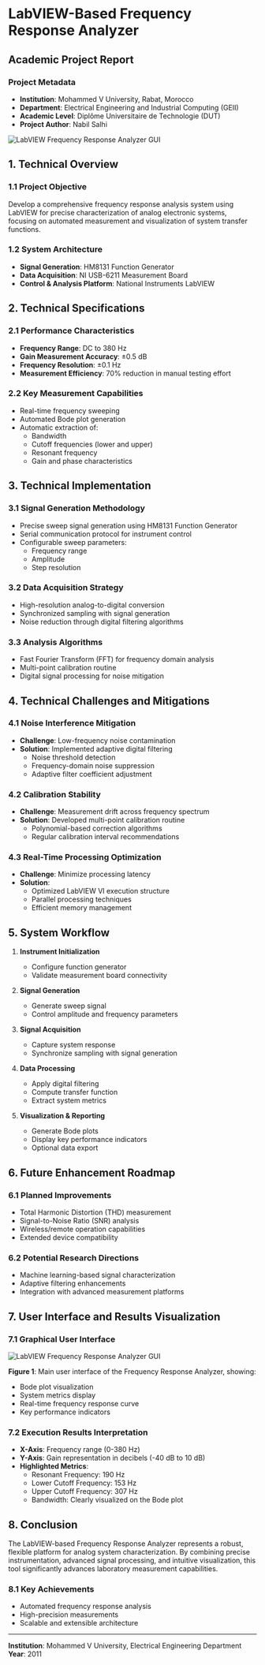 # LabVIEW-Based Frequency Response Analyzer
## Academic Project Report

### Project Metadata
- **Institution**: Mohammed V University, Rabat, Morocco
- **Department**: Electrical Engineering and Industrial Computing (GEII)
- **Academic Level**: Diplôme Universitaire de Technologie (DUT)
- **Project Author**: Nabil Salhi

![LabVIEW Frequency Response Analyzer GUI](./Media/Frequency_Analysis_GUI.png)

## 1. Technical Overview

### 1.1 Project Objective
Develop a comprehensive frequency response analysis system using LabVIEW for precise characterization of analog electronic systems, focusing on automated measurement and visualization of system transfer functions.

### 1.2 System Architecture
- **Signal Generation**: HM8131 Function Generator
- **Data Acquisition**: NI USB-6211 Measurement Board
- **Control & Analysis Platform**: National Instruments LabVIEW

## 2. Technical Specifications

### 2.1 Performance Characteristics
- **Frequency Range**: DC to 380 Hz
- **Gain Measurement Accuracy**: ±0.5 dB
- **Frequency Resolution**: ±0.1 Hz
- **Measurement Efficiency**: 70% reduction in manual testing effort

### 2.2 Key Measurement Capabilities
- Real-time frequency sweeping
- Automated Bode plot generation
- Automatic extraction of:
  - Bandwidth
  - Cutoff frequencies (lower and upper)
  - Resonant frequency
  - Gain and phase characteristics

## 3. Technical Implementation

### 3.1 Signal Generation Methodology
- Precise sweep signal generation using HM8131 Function Generator
- Serial communication protocol for instrument control
- Configurable sweep parameters:
  - Frequency range
  - Amplitude
  - Step resolution

### 3.2 Data Acquisition Strategy
- High-resolution analog-to-digital conversion
- Synchronized sampling with signal generation
- Noise reduction through digital filtering algorithms

### 3.3 Analysis Algorithms
- Fast Fourier Transform (FFT) for frequency domain analysis
- Multi-point calibration routine
- Digital signal processing for noise mitigation

## 4. Technical Challenges and Mitigations

### 4.1 Noise Interference Mitigation
- **Challenge**: Low-frequency noise contamination
- **Solution**: Implemented adaptive digital filtering
  - Noise threshold detection
  - Frequency-domain noise suppression
  - Adaptive filter coefficient adjustment

### 4.2 Calibration Stability
- **Challenge**: Measurement drift across frequency spectrum
- **Solution**: Developed multi-point calibration routine
  - Polynomial-based correction algorithms
  - Regular calibration interval recommendations

### 4.3 Real-Time Processing Optimization
- **Challenge**: Minimize processing latency
- **Solution**: 
  - Optimized LabVIEW VI execution structure
  - Parallel processing techniques
  - Efficient memory management

## 5. System Workflow

1. **Instrument Initialization**
   - Configure function generator
   - Validate measurement board connectivity

2. **Signal Generation**
   - Generate sweep signal
   - Control amplitude and frequency parameters

3. **Signal Acquisition**
   - Capture system response
   - Synchronize sampling with signal generation

4. **Data Processing**
   - Apply digital filtering
   - Compute transfer function
   - Extract system metrics

5. **Visualization & Reporting**
   - Generate Bode plots
   - Display key performance indicators
   - Optional data export

## 6. Future Enhancement Roadmap

### 6.1 Planned Improvements
- Total Harmonic Distortion (THD) measurement
- Signal-to-Noise Ratio (SNR) analysis
- Wireless/remote operation capabilities
- Extended device compatibility

### 6.2 Potential Research Directions
- Machine learning-based signal characterization
- Adaptive filtering enhancements
- Integration with advanced measurement platforms

<!--
## 7. Repository Structure

```
  LabVIEW_Frequency_Response_Analyzer/
  ├── docs/
  │   └── technical_report.md
  ├── src/
  │   ├── main_vi/
  │   └── calibration_routines/
  ├── tests/
  │   └── validation_scripts/
  ├── examples/
  │   └── sample_measurements/
  ├── README.md
  └── LICENSE
```
-->

## 7. User Interface and Results Visualization

### 7.1 Graphical User Interface

![LabVIEW Frequency Response Analyzer GUI](./Media/Frequency_Analysis_GUI.png)

**Figure 1**: Main user interface of the Frequency Response Analyzer, showing:
- Bode plot visualization
- System metrics display
- Real-time frequency response curve
- Key performance indicators

### 7.2 Execution Results Interpretation
- **X-Axis**: Frequency range (0-380 Hz)
- **Y-Axis**: Gain representation in decibels (-40 dB to 10 dB)
- **Highlighted Metrics**:
  - Resonant Frequency: 190 Hz
  - Lower Cutoff Frequency: 153 Hz
  - Upper Cutoff Frequency: 307 Hz
  - Bandwidth: Clearly visualized on the Bode plot


## 8. Conclusion

The LabVIEW-based Frequency Response Analyzer represents a robust, flexible platform for analog system characterization. By combining precise instrumentation, advanced signal processing, and intuitive visualization, this tool significantly advances laboratory measurement capabilities.

### 8.1 Key Achievements
- Automated frequency response analysis
- High-precision measurements
- Scalable and extensible architecture

---
<!--
**Academic Advisor**: -->
**Institution**: Mohammed V University, Electrical Engineering Department
**Year**: 2011
